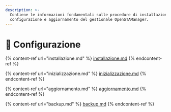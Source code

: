 ```yaml
---
description: >-
  Contiene le informazioni fondamentali sulle procedure di installazione,
  configurazione e aggiornamento del gestionale OpenSTAManager.
---
```


# 📙 Configurazione

{% content-ref url="installazione.md" %}
[installazione.md](installazione.md)
{% endcontent-ref %}

{% content-ref url="inizializzazione.md" %}
[inizializzazione.md](inizializzazione.md)
{% endcontent-ref %}

{% content-ref url="aggiornamento.md" %}
[aggiornamento.md](aggiornamento.md)
{% endcontent-ref %}

{% content-ref url="backup.md" %}
[backup.md](backup.md)
{% endcontent-ref %}
